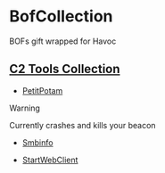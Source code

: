 # BofCollection
BOFs gift wrapped for Havoc

## [C2 Tools Collection](https://github.com/outflanknl/C2-Tool-Collection)

- [PetitPotam](https://github.com/outflanknl/C2-Tool-Collection/tree/main/BOF/PetitPotam)

>[!warning]
>Currently crashes and kills your beacon

- [Smbinfo](https://github.com/outflanknl/C2-Tool-Collection/tree/main/BOF/Smbinfo)

- [StartWebClient](https://github.com/outflanknl/C2-Tool-Collection/tree/main/BOF/StartWebClient)

